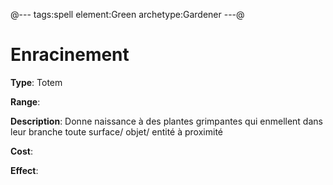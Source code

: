 @---
tags:spell
element:Green
archetype:Gardener
---@

# Enracinement

**Type**:
Totem

**Range**:

**Description**:
Donne naissance à des plantes grimpantes qui enmellent dans leur branche toute surface/ objet/ entité à proximité

**Cost**:

**Effect**:
